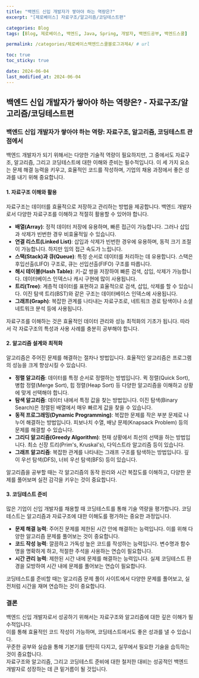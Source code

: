 ```yaml
---
title: "백엔드 신입 개발자가 쌓아야 하는 역량은?"
excerpt: "[제로베이스] 자료구조/알고리즘/코딩테스트편"

categories: Blog
tags: [Blog, 제로베이스, 백엔드, Java, Spring, 개발자, 백엔드공부, 백엔드스쿨]

permalink: /categories/제로베이스백엔드스쿨블로그과제4/ # url

toc: true
toc_sticky: true

date: 2024-06-04
last_modified_at: 2024-06-04
---
```


## 백엔드 신입 개발자가 쌓아야 하는 역량은? - 자료구조/알고리즘/코딩테스트편

### 백엔드 신입 개발자가 쌓아야 하는 역량: 자료구조, 알고리즘, 코딩테스트 관점에서

백엔드 개발자가 되기 위해서는 다양한 기술적 역량이 필요하지만, 그 중에서도 자료구조, 알고리즘, 그리고 코딩테스트에 대한 이해와 준비는 필수적입니다. 이 세 가지 요소는 문제 해결 능력을 키우고, 효율적인 코드를 작성하며, 기업의 채용 과정에서 좋은 성과를 내기 위해 중요합니다.

#### 1. 자료구조 이해와 활용

자료구조는 데이터를 효율적으로 저장하고 관리하는 방법을 제공합니다. 백엔드 개발자로서 다양한 자료구조를 이해하고 적절히 활용할 수 있어야 합니다.

- **배열(Array)**: 정적 데이터 저장에 유용하며, 빠른 접근이 가능합니다. 그러나 삽입과 삭제가 빈번한 경우 비효율적일 수 있습니다.
- **연결 리스트(Linked List)**: 삽입과 삭제가 빈번한 경우에 유용하며, 동적 크기 조절이 가능합니다. 하지만 임의 접근 속도가 느립니다.
- **스택(Stack)과 큐(Queue)**: 특정 순서로 데이터를 처리하는 데 유용합니다. 스택은 후입선출(LIFO) 구조로, 큐는 선입선출(FIFO) 구조를 따릅니다.
- **해시 테이블(Hash Table)**: 키-값 쌍을 저장하여 빠른 검색, 삽입, 삭제가 가능합니다. 데이터베이스 인덱스나 캐시 구현에 많이 사용됩니다.
- **트리(Tree)**: 계층적 데이터를 표현하고 효율적으로 검색, 삽입, 삭제를 할 수 있습니다. 이진 탐색 트리(BST)와 같은 구조는 데이터베이스 인덱스에 사용됩니다.
- **그래프(Graph)**: 복잡한 관계를 나타내는 자료구조로, 네트워크 경로 탐색이나 소셜 네트워크 분석 등에 사용됩니다.

자료구조를 이해하는 것은 효율적인 데이터 관리와 성능 최적화의 기초가 됩니다. 따라서 각 자료구조의 특성과 사용 사례를 충분히 공부해야 합니다.

#### 2. 알고리즘 설계와 최적화

알고리즘은 주어진 문제를 해결하는 절차나 방법입니다. 효율적인 알고리즘은 프로그램의 성능을 크게 향상시킬 수 있습니다.

- **정렬 알고리즘**: 데이터를 특정 순서로 정렬하는 방법입니다. 퀵 정렬(Quick Sort), 병합 정렬(Merge Sort), 힙 정렬(Heap Sort) 등 다양한 알고리즘을 이해하고 상황에 맞게 선택해야 합니다.
- **탐색 알고리즘**: 데이터 내에서 특정 값을 찾는 방법입니다. 이진 탐색(Binary Search)은 정렬된 배열에서 매우 빠르게 값을 찾을 수 있습니다.
- **동적 프로그래밍(Dynamic Programming)**: 복잡한 문제를 작은 부분 문제로 나누어 해결하는 방법입니다. 피보나치 수열, 배낭 문제(Knapsack Problem) 등의 문제를 해결할 수 있습니다.
- **그리디 알고리즘(Greedy Algorithm)**: 현재 상황에서 최선의 선택을 하는 방법입니다. 최소 신장 트리(Prim's, Kruskal's), 다익스트라 알고리즘 등이 있습니다.
- **그래프 알고리즘**: 복잡한 관계를 나타내는 그래프 구조를 탐색하는 방법입니다. 깊이 우선 탐색(DFS), 너비 우선 탐색(BFS) 등이 있습니다.

알고리즘을 공부할 때는 각 알고리즘의 동작 원리와 시간 복잡도를 이해하고, 다양한 문제를 풀어보며 실전 감각을 키우는 것이 중요합니다.

#### 3. 코딩테스트 준비

많은 기업이 신입 개발자를 채용할 때 코딩테스트를 통해 기술 역량을 평가합니다. 코딩테스트는 알고리즘과 자료구조에 대한 이해도를 평가하는 중요한 과정입니다.

- **문제 해결 능력**: 주어진 문제를 제한된 시간 안에 해결하는 능력입니다. 이를 위해 다양한 알고리즘 문제를 풀어보는 것이 중요합니다.
- **코드 작성 능력**: 깔끔하고 가독성 높은 코드를 작성하는 능력입니다. 변수명과 함수명을 명확하게 하고, 적절한 주석을 사용하는 연습이 필요합니다.
- **시간 관리 능력**: 제한된 시간 내에 문제를 해결하는 능력입니다. 실제 코딩테스트 환경을 모방하여 시간 내에 문제를 풀어보는 연습이 필요합니다.

코딩테스트를 준비할 때는 알고리즘 문제 풀이 사이트에서 다양한 문제를 풀어보고, 실전처럼 시간을 재며 연습하는 것이 중요합니다.

### 결론

백엔드 신입 개발자로서 성공하기 위해서는 자료구조와 알고리즘에 대한 깊은 이해가 필수적입니다.<br>
이를 통해 효율적인 코드 작성이 가능하며, 코딩테스트에서도 좋은 성과를 낼 수 있습니다.<br>
꾸준한 공부와 실습을 통해 기본기를 탄탄히 다지고, 실무에서 필요한 기술을 습득하는 것이 중요합니다. <br>
자료구조와 알고리즘, 그리고 코딩테스트 준비에 대한 철저한 대비는 성공적인 백엔드 개발자로 성장하는 데 큰 밑거름이 될 것입니다.<br>
